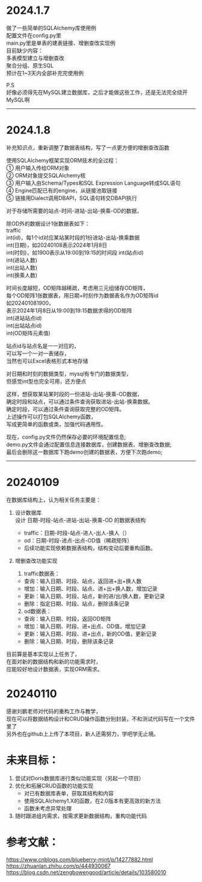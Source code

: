 # 2024.1.7  
做了一些简单的SQLAlchemy库使用例  
配置文件在config.py里  
main.py里是单表的建表链接、增删查改实现例  
目前缺少内容：  
多表模型建立与增删查改  
聚合分组、原生SQL  
预计在1~3天内全部补充完使用例  
  
P.S  
好像必须得先在MySQL建立数据库，之后才能做这些工作，还是无法完全绕开MySQL啊  

----------------------------
# 2024.1.8  

补充知识点，重新调整了数据表结构，写了一点更方便的增删查改函数

使用SQLAlchemy框架实现ORM技术的全过程：  
① 用户输入传给ORM对象  
② ORM对象提交SQLAlchemy核  
③ 用户输入由Schema/Types和SQL Expression Language转成SQL语句  
④ Engine匹配已有的engine，从链接池取链接  
⑤ 链接用Dialect调用DBAPI，SQL语句转交DBAPI执行  

对于存储所需要的站点-时间-进站-出站-换乘-OD的数据，  

除OD外的数据设计1张数据表如下：  
traffic  
int(id)，每1个id对应某站某时段的1份进站-出站-换乘数据  
int(日期)，如20240108表示2024年1月8日  
int(时刻)，如1900表示从19:00到19:15的时间段
int(站点id)  
int(进站人数)  
int(出站人数)  
int(换乘人数)

时间长度越短，OD矩阵越稀疏，考虑用三元组储存OD矩阵，  
每个OD矩阵1张数据表，用日期+时刻作为数据表名作为OD矩阵id  
如202401081900，  
表示2024年1月8日从19:00到19:15数据求得的OD矩阵  
int(进站站点id)   
int(出站站点id)  
int(OD矩阵元素值)   

站点id与站点名是一一对应的，  
可以写一个一对一表储存，  
当然也可以Excel表格形式本地存储  

对日期和时刻的数据类型，mysql有专门的数据类型，  
但感觉int型也完全可用，还方便点  

这样，想获取某站某时段的一份进站-出站-换乘-OD数据，  
确定时段和站点，可以通过条件查询获取进站-出站-换乘数据。  
确定时段，可以通过条件查询获取完整的OD矩阵。  
上述操作可以打包SQLAlchemy函数，  
写成更简单的函数或类，加强代码通用性。

现在，config.py文件仍然保存必要的环境配置信息;   
demo.py文件会通过配置信息连接数据库，创建数据表、增删查改数据;  
最后会删除这一数据库下跑demo创建的数据表，方便下次跑demo;

---
# 20240109

在数据库结构上，认为相关任务主要是：   
1. 设计数据库  
设计 日期-时段-站点-进站-出站-换乘-OD 的数据表结构   
   - traffic：日期-时段-站点-进人-出人-换人（）  
   - od：日期-时段-进点-出点-OD值（稀疏矩阵）
   - 后续功能实现依赖数据表结构，结构变动后要重构函数。


2. 增删查改功能实现  
    1. traffic数据表：  
    - 查询：输入日期、时段、站点，返回进+出+换人数
    - 增加：输入日期、时段、站点、进+出+换人数，增加记录
    - 更新：输入日期、时段、站点，新的进/出/换人数，更新记录
    - 删除：指定日期、时段、站点，删除该条记录
    2. od数据表：
    - 查询：输入日期、时段，返回OD矩阵
    - 增加：输入日期、时段、进+出点、OD值，增加记录
    - 更新：输入日期、时段、进+出点，新的OD值，更新记录
    - 删除：输入日期、时段，删除该条记录

目前算是基本实现以上任务了，  
在面对新的数据结构和新的功能需求时，  
应能较好地设计数据表，实现ORM需求。

# 20240110

感谢刘鹏老师对代码的重构工作与教学，  
现在可以将数据结构设计和CRUD操作函数分别封装，不和测试代码写在一个文件里了  
另外也在github上上传了本项目，新人还需努力，学吧学无止境。

# 未来目标：

1. 尝试对Doris数据库进行类似功能实现（另起一个项目）
2. 优化和拓展CRUD函数的功能实现
    - 对已有数据库表单，获取其结构和内容
    - 使用SQLAlchemy1.X的函数，在2.0版本有更高效的新方法
    - 函数未考虑异常处理
3. 随时跟进组内需求，按需求更新数据结构，重构功能代码

# 参考文献：

https://www.cnblogs.com/blueberry-mint/p/14277882.html  
https://zhuanlan.zhihu.com/p/444930067  
https://blog.csdn.net/zengbowengood/article/details/103580010
